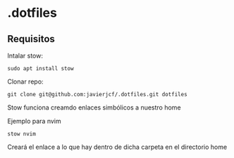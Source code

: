 # .dotfiles


## Requisitos

Intalar stow:

`sudo apt install stow`

Clonar repo:

`git clone git@github.com:javierjcf/.dotfiles.git dotfiles`

Stow funciona creamdo enlaces simbólicos a nuestro home

Ejemplo para nvim

`stow nvim`

Creará el enlace a lo que hay dentro de dicha carpeta en el directorio home
